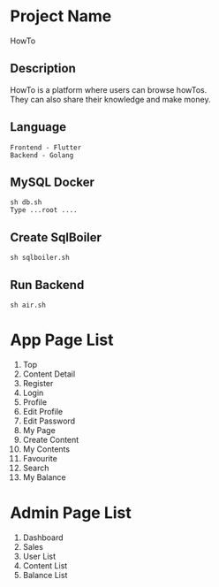 # Project Name
HowTo

## Description
HowTo is a platform where users can browse howTos. <br/> They can also share their knowledge and make money.

## Language
```
Frontend - Flutter
Backend - Golang
```

## MySQL Docker
```
sh db.sh
Type ...root ....
```

## Create SqlBoiler
```
sh sqlboiler.sh
```

## Run Backend
```
sh air.sh
```

# App Page List
1. Top
2. Content Detail
3. Register
4. Login
5. Profile
6. Edit Profile
7. Edit Password
8. My Page
9. Create Content
11. My Contents
12. Favourite
13. Search
14. My Balance

# Admin Page List
1. Dashboard
2. Sales
3. User List
4. Content List
5. Balance List